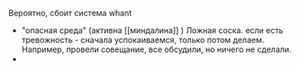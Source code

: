 Вероятно, сбоит система whant

- "опасная среда" (активна [[миндалина]] ) Ложная соска. если есть тревожность - сначала успокаиваемся, только потом делаем. Например, провели совещание, все обсудили, но ничего не сделали. 
- 